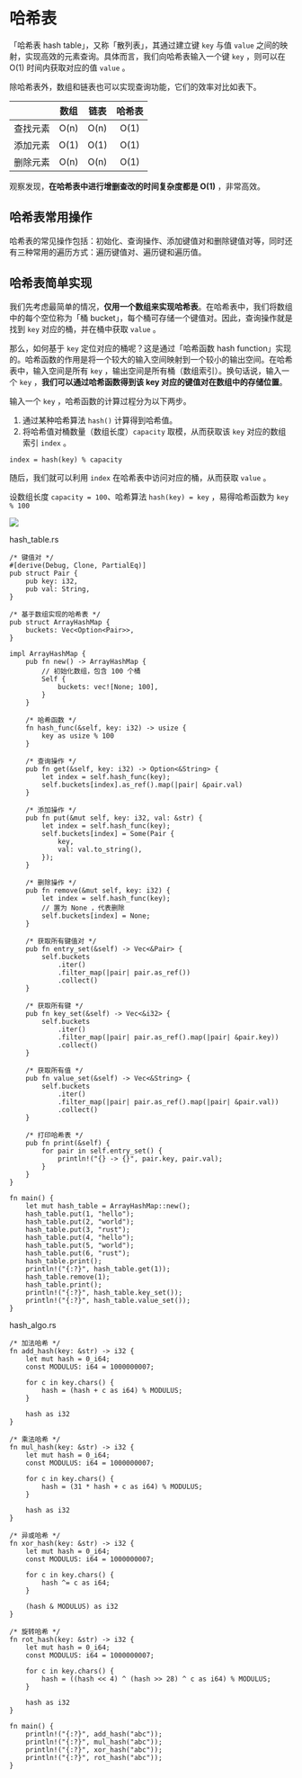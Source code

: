 # 哈希表

「哈希表 hash table」，又称「散列表」，其通过建立键 `key` 与值 `value` 之间的映射，实现高效的元素查询。具体而言，我们向哈希表输入一个键 `key` ，则可以在 O(1) 时间内获取对应的值 `value` 。

除哈希表外，数组和链表也可以实现查询功能，它们的效率对比如表下。

|          | 数组 | 链表 | 哈希表 |
| :--------: | :--: | :--: | :----: |
| 查找元素 | O(n) | O(n) |  O(1)  |
| 添加元素 | O(1) | O(1) |  O(1)  |
| 删除元素 | O(n) | O(n) |  O(1)  |

观察发现，**在哈希表中进行增删查改的时间复杂度都是 O(1)** ，非常高效。

## 哈希表常用操作

哈希表的常见操作包括：初始化、查询操作、添加键值对和删除键值对等，同时还有三种常用的遍历方式：遍历键值对、遍历键和遍历值。

## 哈希表简单实现

我们先考虑最简单的情况，**仅用一个数组来实现哈希表**。在哈希表中，我们将数组中的每个空位称为「桶 bucket」，每个桶可存储一个键值对。因此，查询操作就是找到 `key` 对应的桶，并在桶中获取 `value` 。

那么，如何基于 `key` 定位对应的桶呢？这是通过「哈希函数 hash function」实现的。哈希函数的作用是将一个较大的输入空间映射到一个较小的输出空间。在哈希表中，输入空间是所有 `key` ，输出空间是所有桶（数组索引）。换句话说，输入一个 `key` ，**我们可以通过哈希函数得到该 key 对应的键值对在数组中的存储位置**。

输入一个 `key` ，哈希函数的计算过程分为以下两步。

1. 通过某种哈希算法 `hash()` 计算得到哈希值。
2. 将哈希值对桶数量（数组长度）`capacity` 取模，从而获取该 `key` 对应的数组索引 `index` 。

```
index = hash(key) % capacity
```

随后，我们就可以利用 `index` 在哈希表中访问对应的桶，从而获取 `value` 。

设数组长度 `capacity = 100`、哈希算法 `hash(key) = key` ，易得哈希函数为 `key % 100` 

![](https://cdn.jsdelivr.net/gh/etmorefish/picbed@main/hash_table1.png)





hash_table.rs

```
/* 键值对 */
#[derive(Debug, Clone, PartialEq)]
pub struct Pair {
    pub key: i32,
    pub val: String,
}

/* 基于数组实现的哈希表 */
pub struct ArrayHashMap {
    buckets: Vec<Option<Pair>>,
}

impl ArrayHashMap {
    pub fn new() -> ArrayHashMap {
        // 初始化数组，包含 100 个桶
        Self {
            buckets: vec![None; 100],
        }
    }

    /* 哈希函数 */
    fn hash_func(&self, key: i32) -> usize {
        key as usize % 100
    }

    /* 查询操作 */
    pub fn get(&self, key: i32) -> Option<&String> {
        let index = self.hash_func(key);
        self.buckets[index].as_ref().map(|pair| &pair.val)
    }

    /* 添加操作 */
    pub fn put(&mut self, key: i32, val: &str) {
        let index = self.hash_func(key);
        self.buckets[index] = Some(Pair {
            key,
            val: val.to_string(),
        });
    }

    /* 删除操作 */
    pub fn remove(&mut self, key: i32) {
        let index = self.hash_func(key);
        // 置为 None ，代表删除
        self.buckets[index] = None;
    }

    /* 获取所有键值对 */
    pub fn entry_set(&self) -> Vec<&Pair> {
        self.buckets
            .iter()
            .filter_map(|pair| pair.as_ref())
            .collect()
    }

    /* 获取所有键 */
    pub fn key_set(&self) -> Vec<&i32> {
        self.buckets
            .iter()
            .filter_map(|pair| pair.as_ref().map(|pair| &pair.key))
            .collect()
    }

    /* 获取所有值 */
    pub fn value_set(&self) -> Vec<&String> {
        self.buckets
            .iter()
            .filter_map(|pair| pair.as_ref().map(|pair| &pair.val))
            .collect()
    }

    /* 打印哈希表 */
    pub fn print(&self) {
        for pair in self.entry_set() {
            println!("{} -> {}", pair.key, pair.val);
        }
    }
}

fn main() {
    let mut hash_table = ArrayHashMap::new();
    hash_table.put(1, "hello");
    hash_table.put(2, "world");
    hash_table.put(3, "rust");
    hash_table.put(4, "hello");
    hash_table.put(5, "world");
    hash_table.put(6, "rust");
    hash_table.print();
    println!("{:?}", hash_table.get(1));
    hash_table.remove(1);
    hash_table.print();
    println!("{:?}", hash_table.key_set());
    println!("{:?}", hash_table.value_set());
}

```



hash_algo.rs

```
/* 加法哈希 */
fn add_hash(key: &str) -> i32 {
    let mut hash = 0_i64;
    const MODULUS: i64 = 1000000007;

    for c in key.chars() {
        hash = (hash + c as i64) % MODULUS;
    }

    hash as i32
}

/* 乘法哈希 */
fn mul_hash(key: &str) -> i32 {
    let mut hash = 0_i64;
    const MODULUS: i64 = 1000000007;

    for c in key.chars() {
        hash = (31 * hash + c as i64) % MODULUS;
    }

    hash as i32
}

/* 异或哈希 */
fn xor_hash(key: &str) -> i32 {
    let mut hash = 0_i64;
    const MODULUS: i64 = 1000000007;

    for c in key.chars() {
        hash ^= c as i64;
    }

    (hash & MODULUS) as i32
}

/* 旋转哈希 */
fn rot_hash(key: &str) -> i32 {
    let mut hash = 0_i64;
    const MODULUS: i64 = 1000000007;

    for c in key.chars() {
        hash = ((hash << 4) ^ (hash >> 28) ^ c as i64) % MODULUS;
    }

    hash as i32
}

fn main() {
    println!("{:?}", add_hash("abc"));
    println!("{:?}", mul_hash("abc"));
    println!("{:?}", xor_hash("abc"));
    println!("{:?}", rot_hash("abc"));
}

```

